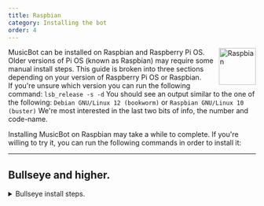 ```yaml
---
title: Raspbian
category: Installing the bot
order: 4
---
```


<img class="doc-img" src="{{ site.baseurl }}/images/raspbian.png" alt="Raspbian" style="width: 75px; float: right;"/>

MusicBot can be installed on Raspbian and Raspberry Pi OS. Older versions of Pi OS (known as Raspbian) may require some manual install steps.
This guide is broken into three sections depending on your version of Raspberry Pi OS or Raspbian.  
If you're unsure which version you can run the following command:
`lsb_release -s -d`
You should see an output similar to the one of the following:
`Debian GNU/Linux 12 (bookworm)`  or `Raspbian GNU/Linux 10 (buster)`
We're most interested in the last two bits of info, the number and code-name.  

Installing MusicBot on Raspbian may take a while to complete.
If you're willing to try it, you can run the following commands in order to install it:

---

## Bullseye and higher.

<details>
  <summary>Bullseye install steps.</summary>
For **Bullseye** or later versions, Python 3.9+ is already installed and system-managed.
```bash
# Update system packages.
sudo apt-get update -y
sudo apt-get upgrade -y

# Install dependencies.
sudo apt install git libopus-dev ffmpeg -y

# Clone the MusicBot repository targeting the latest dev branch.
git clone https://github.com/Just-Some-Bots/MusicBot.git MusicBot -b dev
cd ./MusicBot/

# Make install script executable and run it
chmod +x ./install.sh
./install.sh
```

</details>

---

## Buster and earlier.

We will need to build python3.10 manually.

```bash
# Update system packages.
sudo apt-get update -y
sudo apt-get upgrade -y

# Install dependencies required to build Python.
sudo apt-get install -y build-essential zlib1g-dev uuid-dev liblzma-dev \
lzma-dev libncurses5-dev libgdbm-dev libnss3-dev libssl-dev \
libreadline-dev libffi-dev libsqlite3-dev libbz2-dev

# Download and build Python 3.10
wget https://www.python.org/ftp/python/3.10.13/Python-3.10.13.tar.xz
tar -xf Python-3.10.13.tar.xz
cd Python-3.10.13
./configure --enable-optimizations
make -j4 # Compile the source code using 4 parallel jobs for faster build times.
sudo make altinstall
cd ..
```

### Installing pip
When it comes to installing pip, you have a couple options based on your system version.

1.
```bash
# Install pip using the get-pip.py script for Debian 10 or less
curl https://bootstrap.pypa.io/get-pip.py -o get-pip.py
python3.10 get-pip.py
```

2.
```bash
# Install pip using apt for 11
sudo apt install python3-pip -y
```

3.
```bash
# Use a virtual enviroment for 12+

# change to home directory
cd ~

# set up venv in MusicBotVenv
python -m venv MusicBotVenv

# move cloned directory inside venv, so MusicBot can see the venv
mv ./MusicBot ./MusicBotVenv/MusicBot

# activate venv
source ./MusicBotVenv/bin/activate

# install pip libs inside venv
pip install -U -r ./MusicBotVenv/MusicBot/requirements.txt

# leave venv when done with
deactivate
```

4.
```bash
# Install with the -break-system-packages 12+
# NOT RECOMMENED
# If you plan to use the Pi for more than just MusicBot this could have side effects on your system.
# There is software in modern Debian based Linux distros that is built out of python, so to keep it all stable they force pip to obey rules of the system package manager instead.

pip install --break-system-packages -U -r ./MusicBot/requirements.txt
```


```bash
# Cleanup (only need if you had to manually build python 3.10)
rm -r Python-3.10.13  # Remove the source directory; it's no longer needed to run Python.
rm Python-3.10.13.tar.xz # Remove the archive; it's no longer needed after extraction.
rm get-pip.py # Remove the installation script; pip is now installed.

# Install additional dependencies
sudo apt install git libopus-dev ffmpeg -y

# Clone the MusicBot repository targeting the latest dev branch.
git clone https://github.com/Just-Some-Bots/MusicBot.git MusicBot -b dev
cd ./MusicBot/

# Make install script executable and run it
chmod +x ./install.sh
./install.sh
```

---

After this, you can find a folder called `MusicBot` inside your home directory. [Configure]({{ site.baseurl }}/using/configuration) it, and then run `./run.sh` to start the bot.
